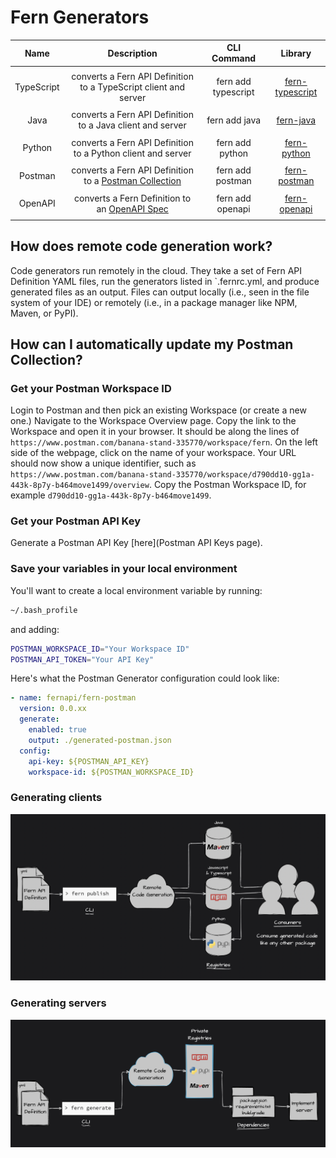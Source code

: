# Fern Generators

|  **Name**  |                                       **Description**                                        |   **CLI Command**   |                                            **Library**                                             |
| :--------: | :------------------------------------------------------------------------------------------: | :-----------------: | :------------------------------------------------------------------------------------------------: |
|            |                                                                                              |
| TypeScript |               converts a Fern API Definition to a TypeScript client and server               | fern add typescript |       [fern-typescript](https://github.com/fern-api/fern/tree/main/packages/fern-typescript)       |
|            |                                                                                              |
|    Java    |                  converts a Fern API Definition to a Java client and server                  |    fern add java    |                         [fern-java](https://github.com/fern-api/fern-java)                         |
|            |                                                                                              |
|   Python   |                 converts a Fern API Definition to a Python client and server                 |   fern add python   |  <!-- markdown-link-check-disable-line --> [fern-python](https://github.com/fern-api/fern-python)  |
|            |                                                                                              |
|  Postman   | converts a Fern API Definition to a [Postman Collection](https://www.postman.com/collection) |  fern add postman   |                      [fern-postman](https://github.com/fern-api/fern-postman)                      |
|            |                                                                                              |
|  OpenAPI   |   converts a Fern Definition to an [OpenAPI Spec](https://swagger.io/resources/open-api/)    |  fern add openapi   | <!-- markdown-link-check-disable-line --> [fern-openapi](https://github.com/fern-api/fern-openapi) |
|            |                                                                                              |

## How does remote code generation work?

Code generators run remotely in the cloud. They take a set of Fern API Definition YAML files, run the generators listed in `.fernrc.yml, and produce generated files as an output. Files can output locally (i.e., seen in the file system of your IDE) or remotely (i.e., in a package manager like NPM, Maven, or PyPI).

## How can I automatically update my Postman Collection?

### Get your Postman Workspace ID

Login to Postman and then pick an existing Workspace (or create a new one.) Navigate to the Workspace Overview page. Copy the link to the Workspace and open it in your browser. It should be along the lines of `https://www.postman.com/banana-stand-335770/workspace/fern`. On the left side of the webpage, click on the name of your workspace. Your URL should now show a unique identifier, such as `https://www.postman.com/banana-stand-335770/workspace/d790dd10-gg1a-443k-8p7y-b464move1499/overview`. Copy the Postman Workspace ID, for example `d790dd10-gg1a-443k-8p7y-b464move1499`.

### Get your Postman API Key

Generate a Postman API Key [here](Postman API Keys page).

### Save your variables in your local environment

You'll want to create a local environment variable by running:

```bash
~/.bash_profile
```

and adding:

```bash
POSTMAN_WORKSPACE_ID="Your Workspace ID"
POSTMAN_API_TOKEN="Your API Key"
```

Here's what the Postman Generator configuration could look like:

```yaml
- name: fernapi/fern-postman
  version: 0.0.xx
  generate:
    enabled: true
    output: ./generated-postman.json
  config:
    api-key: ${POSTMAN_API_KEY}
    workspace-id: ${POSTMAN_WORKSPACE_ID}
```

### Generating clients

![client generators](../packages/docs/static/img/diagrams/frontend-diagram-dark.png)

### Generating servers

![server generators](../packages/docs/static/img/diagrams/backend-diagram-dark.png)

